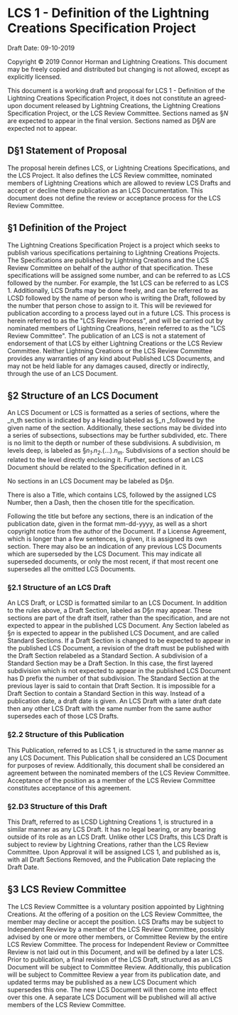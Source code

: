 # LCS 1 - Definition of the Lightning Creations Specification Project

Draft Date: 09-10-2019

Copyright © 2019 Connor Horman and Lightning Creations. This document may be freely copied and distributed but changing is not allowed, except as explicitly licensed.

This document is a working draft and proposal for LCS 1 - Definition of the Lightning Creations Specification Project, it does not constitute an agreed-upon document released by Lightning Creations, the Lightning Creations Specification Project, or the LCS Review Committee. Sections named as §_N_ are expected to appear in the final version. Sections named as D§_N_ are expected not to appear.


## D§1 Statement of Proposal

The proposal herein defines LCS, or Lightning Creations Specifications, and the LCS Project. It also defines the LCS Review committee, nominated members of Lightning Creations which are allowed to review LCS Drafts and accept or decline there publication as an LCS Documentation. This document does not define the review or acceptance process for the LCS Review Committee. 


## §1 Definition of the Project

The Lightning Creations Specification Project is a project which seeks to publish various specifications pertaining to Lightning Creations Projects. The Specifications are published by Lightning Creations and the LCS Review Committee on behalf of the author of that specification. These specifications will be assigned some number, and can be referred to as LCS followed by the number. For example, the 1st LCS can be referred to as LCS 1. Additionally, LCS Drafts may be done freely, and can be referred to as LCSD followed by the name of person who is writing the Draft, followed by the number that person chose to assign to it. This will be reviewed for publication according to a process layed out in a future LCS. This process is herein referred to as the "LCS Review Process", and will be carried out by nominated members of Lightning Creations, herein referred to as the "LCS Review Committee". The publication of an LCS is not a statement of endorsement of that LCS by either Lightning Creations or the LCS Review Committee. Neither Lightning Creations or the LCS Review Committee provides any warranties of any kind about Published LCS Documents, and may not be held liable for any damages caused, directly or indirectly, through the use of an LCS Document. 


## §2 Structure of an LCS Document

An LCS Document or LCS is formatted as a series of sections, where the _n_th section is indicated by a Heading labeled as §_n _followed by the given name of the section. Additionally, these sections may be divided into a series of subsections, subsections may be further subdivided, etc. There is no limit to the depth or number of these subdivisions. A subdivision, m levels deep, is labeled as §_n<sub>1</sub>_._n<sub>2</sub>_.(...)._n<sub>m</sub>_. Subdivisions of a section should be related to the level directly enclosing it. Further, sections of an LCS Document should be related to the Specification defined in it.

No sections in an LCS Document may be labeled as D§_n_. 

There is also a Title, which contains LCS, followed by the assigned LCS Number, then a Dash, then the chosen title for the specification. 

Following the title but before any sections, there is an indication of the publication date, given in the format mm-dd-yyyy, as well as a short copyright notice from the author of the Document. If a License Agreement, which is longer than a few sentences, is given, it is assigned its own section. There may also be an indication of any previous LCS Documents which are superseded by the LCS Document. This may indicate all superseded documents, or only the most recent, if that most recent one supersedes all the omitted LCS Documents. 


### §2.1 Structure of an LCS Draft

An LCS Draft, or LCSD is formatted similar to an LCS Document. In addition to the rules above, a Draft Section, labeled as D§_n_ may appear. These sections are part of the draft itself, rather than the specification, and are not expected to appear in the published LCS Document. Any Section labeled as §_n_ is expected to appear in the published LCS Document, and are called Standard Sections. If a Draft Section is changed to be expected to appear in the published LCS Document, a revision of the draft must be published with the Draft Section relabeled as a Standard Section. A subdivision of a Standard Section may be a Draft Section. In this case, the first layered subdivision which is not expected to appear in the published LCS Document has D prefix the number of that subdivision. The Standard Section at the previous layer is said to contain that Draft Section. It is impossible for a Draft Section to contain a Standard Section in this way. Instead of a publication date, a draft date is given. An LCS Draft with a later draft date then any other LCS Draft with the same number from the same author supersedes each of those LCS Drafts. 


### §2.2 Structure of this Publication

This Publication, referred to as LCS 1, is structured in the same manner as any LCS Document. This Publication shall be considered an LCS Document for purposes of review. Additionally, this document shall be considered an agreement between the nominated members of the LCS Review Committee. Acceptance of the position as a member of the LCS Review Committee constitutes acceptance of this agreement.


### §2.D3 Structure of this Draft

This Draft, referred to as LCSD Lightning Creations 1, is structured in a similar manner as any LCS Draft. It has no legal bearing, or any bearing outside of its role as an LCS Draft. Unlike other LCS Drafts, this LCS Draft is subject to review by Lightning Creations, rather than the LCS Review Committee. Upon Approval it will be assigned LCS 1, and published as is, with all Draft Sections Removed, and the Publication Date replacing the Draft Date.


## §3 LCS Review Committee

The LCS Review Committee is a voluntary position appointed by Lightning Creations. At the offering of a position on the LCS Review Committee, the member may decline or accept the position.  LCS Drafts may be subject to Independent Review by a member of the LCS Review Committee, possibly advised by one or more other members, or Committee Review by the entire LCS Review Committee. The process for Independent Review or Committee Review is not laid out in this Document, and will be defined by a later LCS.  Prior to publication, a final revision of the LCS Draft, structured as an LCS Document will be subject to Committee Review. Additionally, this publication will be subject to Committee Review a year from its publication date, and updated terms may be published as a new LCS Document which supersedes this one. The new LCS Document will then come into effect over this one. A separate LCS Document will be published will all active members of the LCS Review Committee.
